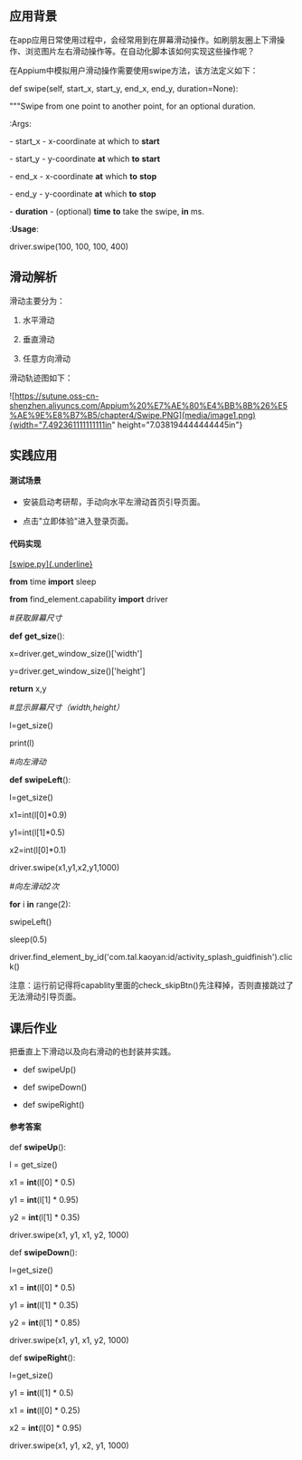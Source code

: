 应用背景
--------

在app应用日常使用过程中，会经常用到在屏幕滑动操作。如刷朋友圈上下滑操作、浏览图片左右滑动操作等。在自动化脚本该如何实现这些操作呢？

在Appium中模拟用户滑动操作需要使用swipe方法，该方法定义如下：

def swipe(self, start\_x, start\_y, end\_x, end\_y, duration=None):

\"\"\"Swipe from one point to another point, for an optional duration.

:Args:

\- start\_x - x-coordinate at which to **start**

\- start\_y - y-coordinate **at** which **to** **start**

\- end\_x - x-coordinate **at** which **to** **stop**

\- end\_y - y-coordinate **at** which **to** **stop**

\- **duration** - (optional) **time** **to** take the swipe, **in** ms.

:**Usage**:

driver.swipe(100, 100, 100, 400)

滑动解析
--------

滑动主要分为：

1.  水平滑动

2.  垂直滑动

3.  任意方向滑动

滑动轨迹图如下：

![https://sutune.oss-cn-shenzhen.aliyuncs.com/Appium%20%E7%AE%80%E4%BB%8B%26%E5%AE%9E%E8%B7%B5/chapter4/Swipe.PNG](media/image1.png){width="7.492361111111111in"
height="7.038194444444445in"}

实践应用
--------

#### 测试场景

-   安装启动考研帮，手动向水平左滑动首页引导页面。

-   点击"立即体验"进入登录页面。

#### 代码实现

[[swipe.py]{.underline}](http://swipe.py)

**from** time **import** sleep

**from** find\_element.capability **import** driver

*\#获取屏幕尺寸*

**def** **get\_size**():

x=driver.get\_window\_size()\[\'width\'\]

y=driver.get\_window\_size()\[\'height\'\]

**return** x,y

*\#显示屏幕尺寸（width,height）*

l=get\_size()

print(l)

*\#向左滑动*

**def** **swipeLeft**():

l=get\_size()

x1=int(l\[0\]\*0.9)

y1=int(l\[1\]\*0.5)

x2=int(l\[0\]\*0.1)

driver.swipe(x1,y1,x2,y1,1000)

*\#向左滑动2次*

**for** i **in** range(2):

swipeLeft()

sleep(0.5)

driver.find\_element\_by\_id(\'com.tal.kaoyan:id/activity\_splash\_guidfinish\').click()

注意：运行前记得将capablity里面的check\_skipBtn()先注释掉，否则直接跳过了无法滑动引导页面。

课后作业
--------

把垂直上下滑动以及向右滑动的也封装并实践。

-   def swipeUp()

-   def swipeDown()

-   def swipeRight()

#### 参考答案

def **swipeUp**():

l = get\_size()

x1 = **int**(l\[0\] \* 0.5)

y1 = **int**(l\[1\] \* 0.95)

y2 = **int**(l\[1\] \* 0.35)

driver.swipe(x1, y1, x1, y2, 1000)

def **swipeDown**():

l=get\_size()

x1 = **int**(l\[0\] \* 0.5)

y1 = **int**(l\[1\] \* 0.35)

y2 = **int**(l\[1\] \* 0.85)

driver.swipe(x1, y1, x1, y2, 1000)

def **swipeRight**():

l=get\_size()

y1 = **int**(l\[1\] \* 0.5)

x1 = **int**(l\[0\] \* 0.25)

x2 = **int**(l\[0\] \* 0.95)

driver.swipe(x1, y1, x2, y1, 1000)
